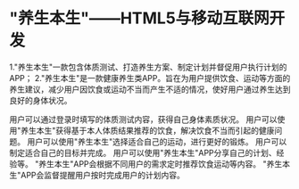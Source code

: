 # "养生本生"——HTML5与移动互联网开发
1."养生本生"一款包含体质测试、打造养生方案、制定计划并督促用户执行计划的APP；
2."养生本生"是一款健康养生类APP。旨在为用户提供饮食、运动等方面的养生建议，减少用户因饮食或运动不当而产生不适的情况，使好用户通过养生达到良好的身体状况。
   
   用户可以通过登录时填写的体质测试内容，获得自己身体素质状况。
   用户可以使用"养生本生"获得基于本人体质结果推荐的饮食，解决饮食不当而引起的健康问题。
   用户可以使用"养生本生"选择适合自己的运动，进行更好的锻炼。
   用户可以制定适合自己的目标并完成。
   用户可以使用"养生本生"APP分享自己的计划、经验等。
   "养生本生"APP会根据不同用户的需求定时推荐饮食运动等内容。
   "养生本生"APP会监督提醒用户按时完成用户的计划内容。
